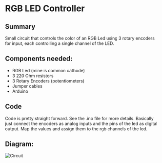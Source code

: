 # RGB LED Controller

## Summary
Small circuit that controls the color of an RGB Led using 3 rotary encoders for input, each controlling a single channel of the LED.

## Components needed:
* RGB Led (mine is common cathode)
* 3 220 Ohm resistors
* 3 Rotary Encoders (potentiometers)
* Jumper cables
* Arduino

## Code 
Code is pretty straight forward. See the .ino file for more details. Basically just connect the encoders as analog inputs and the pins of the led as digital output. Map the values and assign them to the rgb channels of the led.

## Diagram:
![Circuit](https://i.imgur.com/gjgyEuf.png)
